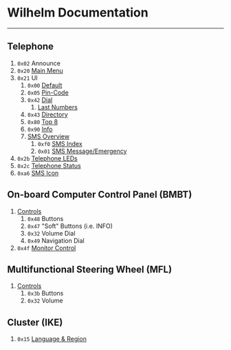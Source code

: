 # Wilhelm Documentation
---

## Telephone
1. `0x02` Announce
1. `0x20` [Main Menu](telephone/main_menu.md)
1. `0x21` UI
	1. `0x00` [Default](telephone/layout/default.md)
	1. `0x05` [Pin-Code](telephone/layout/pin.md)
	1. `0x42` [Dial](telephone/layout/dial.md)
		1. [Last Numbers](telephone/layout/last_numbers.md)
	1. `0x43` [Directory](telephone/layout/directory.md)
	1. `0x80` [Top 8](telephone/layout/top_8.md)
	1. `0x90` [Info](telephone/layout/info.md)
	1. [SMS Overview](telephone/layout/sms.md)
		1. `0xf0` [SMS Index](telephone/layout/sms/index.md)
		1. `0x01` [SMS Message/Emergency](telephone/layout/sms/message.md)
1. `0x2b` [Telephone LEDs](telephone/led.md)
1. `0x2c` [Telephone Status](telephone/status.md)
1. `0xa6` [SMS Icon](telephone/icon.md)

## On-board Computer Control Panel (BMBT)

1. [Controls](bmbt/controls.md)
    1. `0x48` Buttons
    1. `0x47` "Soft" Buttons (i.e. INFO)
    1. `0x32` Volume Dial
    1. `0x49` Navigation Dial
1. `0x4f` [Monitor Control](bmbt/monitor.md)

## Multifunctional Steering Wheel (MFL)

1. [Controls](mfl/controls.md)
    1. `0x3b` Buttons
    1. `0x32` Volume

## Cluster (IKE)

1. `0x15` [Language & Region](ike/region.md)